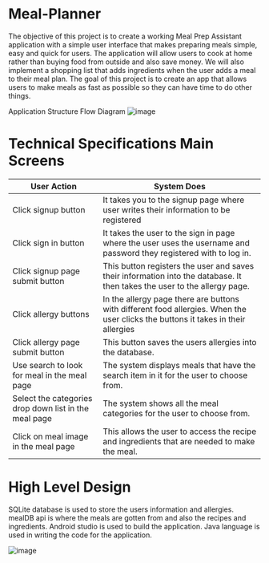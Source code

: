 # Meal-Planner

The objective of this project is to create a working Meal Prep Assistant application with a simple user interface that makes preparing meals simple, easy and quick for users.
The application will allow users to cook at home rather than buying food from outside and also save money. We will also implement a shopping list that adds ingredients when the user adds a meal to their meal plan. 
The goal of this project is to create an app that allows users to make meals as fast as possible so they can have time to do other things.


Application Structure Flow Diagram
![image](https://user-images.githubusercontent.com/32312941/113820213-3bf37480-972f-11eb-967f-004d36ef0fa6.png)

# Technical Specifications Main Screens

| User Action  | System Does  |
| ------------- | ------------- |
| Click signup button                           | It takes you to the signup page where user writes their information to be registered|
| Click sign in button                          | It takes the user to the sign in page where the user uses the username and password they registered with to log in.|
| Click signup page submit button               | This button  registers the user and saves their information into the database. It then takes the user to the allergy page.|
| Click allergy buttons                         | In the allergy page there are buttons with different food allergies. When the user clicks the buttons it takes in their allergies|
| Click allergy page submit button              | This button saves the users allergies into the database.|
| Use search to look for meal in the meal page  | The system displays meals that have the search item in it for the user to choose from.|
| Select the categories drop down list in the meal page | The system shows all the meal categories for the user to choose from.|
| Click on meal image in the meal page | This allows the user to access the recipe and ingredients that are needed to make the meal.|


# High Level Design
SQLite database is used to store the users information and allergies.
mealDB api is where the meals are gotten from and also the recipes and ingredients.
Android studio is used to build the application.
Java language is used in writing the code for the application.

![image](https://user-images.githubusercontent.com/32312941/113823124-1f593b80-9733-11eb-8758-dbd474fc5274.png)

